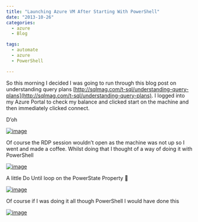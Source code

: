 ```yaml
---
title: "Launching Azure VM After Starting With PowerShell"
date: "2013-10-26" 
categories:
  - azure
  - Blog

tags:
  - automate
  - azure
  - PowerShell

---
```

So this morning I decided I was going to run through this blog post on understanding query plans [http://sqlmag.com/t-sql/understanding-query-plans](http://sqlmag.com/t-sql/understanding-query-plans). I logged into my Azure Portal to check my balance and clicked start on the machine and then immediately clicked connect.

D’oh

[![image](https://blog.robsewell.com/assets/uploads/2013/10/image3.png)](https://blog.robsewell.com/assets/uploads/2013/10/image3.png)

Of course the RDP session wouldn’t open as the machine was not up so I went and made a coffee. Whilst doing that I thought of a way of doing it with PowerShell

[![image](https://blog.robsewell.com/assets/uploads/2013/10/image.png)](https://blog.robsewell.com/assets/uploads/2013/10/image.png)

A little Do Until loop on the PowerState Property 🙂

[![image](https://blog.robsewell.com/assets/uploads/2013/10/image1.png)](https://blog.robsewell.com/assets/uploads/2013/10/image1.png)

Of course if I was doing it all though PowerShell I would have done this

[![image](https://blog.robsewell.com/assets/uploads/2013/10/image2.png)](https://blog.robsewell.com/assets/uploads/2013/10/image2.png)

